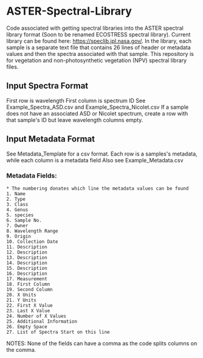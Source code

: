 # ASTER-Spectral-Library
Code associated with getting spectral libraries into the ASTER spectral library format (Soon to be renamed ECOSTRESS spectral library). Current library can be found here: https://speclib.jpl.nasa.gov/. In the library, each sample is a separate text file that contains 26 lines of header or metadata values and then the spectra associated with that sample. This repository is for vegetation and non-photosynthetic vegetation (NPV) spectral library files.

## Input Spectra Format
First row is wavelength
First column is spectrum ID
See Example_Spectra_ASD.csv and Example_Spectra_Nicolet.csv
If a sample does not have an associated ASD or Nicolet spectrum, create a row with that sample's ID but leave wavelength columns empty.

## Input Metadata Format
See Metadata_Template for a csv format. Each row is a samples's metadata, while each column is a metadata field
Also see Example_Metadata.csv

### Metadata Fields:
	* The numbering donates which line the metadata values can be found
	1. Name
	2. Type
	3. Class
	4. Genus
	5. species
	6. Sample No.
	7. Owner
	8. Wavelength Range
	9. Origin
	10. Collection Date
	11. Description
	12. Description
	13. Description
	14. Description
	15. Description
	16. Description
	17. Measurement
	18. First Column
	19. Second Column
	20. X Units
	21. Y Units
	22. First X Value
	23. Last X Value
	24. Number of X Values
	25. Additional Information
	26. Empty Space
	27. List of Spectra Start on this line
	
NOTES:
None of the fields can have a comma as the code splits columns on the comma.
